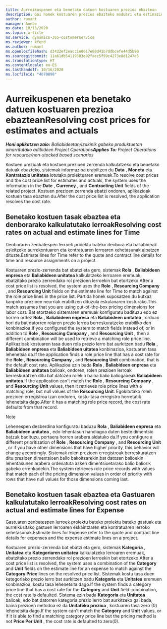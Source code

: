 ```yaml
---
title: Aurreikuspenen eta benetako datuen kostuaren prezioa ebaztean
description: Gai honek kostuaren prezioa ebazteko moduari eta estimazioei buruzko informazioa eskaintzen du.
author: rumant
manager: Annbe
ms.date: 10/13/2020
ms.topic: article
ms.service: dynamics-365-customerservice
ms.reviewer: kfend
ms.author: rumant
ms.openlocfilehash: d3422ef2eacc1e0617e60d41b7ddbcefe44d5b90
ms.sourcegitcommit: 11a61db54119503e82faec5f99c4273e8d1247e5
ms.translationtype: HT
ms.contentlocale: eu-ES
ms.lasthandoff: 10/16/2020
ms.locfileid: "4070898"
---
```

# <a name="resolving-cost-prices-for-estimates-and-actuals"></a><span data-ttu-id="11375-103">Aurreikuspenen eta benetako datuen kostuaren prezioa ebaztean</span><span class="sxs-lookup"><span data-stu-id="11375-103">Resolving cost prices for estimates and actuals</span></span>

<span data-ttu-id="11375-104">_**Honi aplikatzen zaio:** Baliabideetan/Izakinik gabeko produktuetan oinarritutako adibideen Project Operations_</span><span class="sxs-lookup"><span data-stu-id="11375-104">_**Applies To:** Project Operations for resource/non-stocked based scenarios_</span></span>

<span data-ttu-id="11375-105">Kostuen prezioak eta kostuen prezioen zerrenda kalkulatzeko eta benetako datuak ebazteko, sistemak informazioa erabiltzen du **Data** , **Moneta** eta **Kontratazio unitatea** lotutako proiektuaren eremuak.</span><span class="sxs-lookup"><span data-stu-id="11375-105">To resolve cost prices and the cost price list for estimates and actuals, the system uses the information in the **Date** , **Currency** , and **Contracting Unit** fields of the related project.</span></span> <span data-ttu-id="11375-106">Kostuen prezioen zerrenda ebatzi ondoren, aplikazioak kostuen tasa ebazten du.</span><span class="sxs-lookup"><span data-stu-id="11375-106">After the cost price list is resolved, the application resolves the cost rate.</span></span>

## <a name="resolving-cost-rates-on-actual-and-estimate-lines-for-time"></a><span data-ttu-id="11375-107">Benetako kostuen tasak ebaztea eta denborarako kalkulatutako lerroak</span><span class="sxs-lookup"><span data-stu-id="11375-107">Resolving cost rates on actual and estimate lines for Time</span></span>

<span data-ttu-id="11375-108">Denboraren zenbatespen lerroek proiektu bateko denbora eta baliabideak esleitzeko aurrekontuaren eta kontratuaren lerroaren xehetasunak aipatzen dituzte.</span><span class="sxs-lookup"><span data-stu-id="11375-108">Estimate lines for Time refer to the quote and contract line details for time and resource assignments on a project.</span></span>

<span data-ttu-id="11375-109">Kostuaren prezio-zerrenda bat ebatzi eta gero, sistemak **Rola** , **Baliabideen enpresa** eta **Baliabideen unitatea** kalkulatzeko lerroaren eremuak, ebatzitako prezio zerrendako rol prezioen lerroekin bat etortzeko.</span><span class="sxs-lookup"><span data-stu-id="11375-109">After a cost price list is resolved, the system uses the **Role** , **Resourcing Company** , and **Resourcing Unit** fields on the estimate line for Time to match against the role price lines in the price list.</span></span> <span data-ttu-id="11375-110">Partida honek suposatzen du kutxaz kanpoko prezioen neurriak erabiltzen dituzula eskulanaren kosturako.</span><span class="sxs-lookup"><span data-stu-id="11375-110">This match assumes that you are using out-of-the-box pricing dimensions for labor cost.</span></span> <span data-ttu-id="11375-111">Bat etortzeko sistemaren eremuak konfiguratu badituzu edo ez horren ordez **Rola** , **Baliabideen enpresa** eta **Baliabideen unitatea** , orduan hori da bat datorren rolaren prezio lerroa berreskuratzeko erabiliko den konbinazioa.</span><span class="sxs-lookup"><span data-stu-id="11375-111">If you configured the system to match fields instead of, or in addition to **Role** , **Resourcing Company** , and **Resourcing Unit** , then a different combination will be used to retrieve a matching role price line.</span></span> <span data-ttu-id="11375-112">Aplikazioak kostuaren tasa duen rola prezio lerro bat aurkitzen badu **Rola** , **Baliabideen enpresa** eta **Baliabideen uitatea** konbinazioa, kostuaren tasa lehenetsia da.</span><span class="sxs-lookup"><span data-stu-id="11375-112">If the application finds a role price line that has a cost rate for the **Role** , **Resourcing Company** , and **Resourcing Unit** combination, that is the default cost rate.</span></span> <span data-ttu-id="11375-113">Aplikazioa ezin bada **Rola** , **Baliabideen enpresa** eta **Baliabideen unitatea** balioak, ondoren, rolen prezioen lerroak berreskuratzen ditu bat datozen rolekin baina balio baliogabeak **Baliabideen unitatea**.</span><span class="sxs-lookup"><span data-stu-id="11375-113">If the application can't match the **Role** , **Resourcing Company** , and **Resourcing Unit** values, then it retrieves role price lines with a matching role, but null values of the **Resourcing Unit**.</span></span> <span data-ttu-id="11375-114">Egokitutako rolen prezioen erregistroa izan ondoren, kostu-tasa erregistro horretatik lehenetsita dago.</span><span class="sxs-lookup"><span data-stu-id="11375-114">After it has a matching role price record, the cost rate defaults from that record.</span></span> 

> [!NOTE]
> <span data-ttu-id="11375-115">Lehenespen desberdina konfiguratu baduzu **Rola** , **Baliabideen enpresa** eta **Baliabideen unitatea** , edo lehentasun handiagoa duten beste dimentsio batzuk badituzu, portaera horren arabera aldatuko da.</span><span class="sxs-lookup"><span data-stu-id="11375-115">If you configure a different prioritization of **Role** , **Resourcing Company** , and **Resourcing Unit** , or if you have other dimensions that have higher priority, this behavior will change accordingly.</span></span> <span data-ttu-id="11375-116">Sistemak rolen prezioen erregistroak berreskuratzen ditu prezioen dimentsioen balio bakoitzarekin bat datozen balioekin lehentasunen arabera ordenatuta azken dimentsioetarako balio baliorik gabeko errenkadekin.</span><span class="sxs-lookup"><span data-stu-id="11375-116">The system retrieves role price records with values that match each of the pricing dimension values in order of priority with rows that have null values for those dimensions coming last.</span></span>

## <a name="resolving-cost-rates-on-actual-and-estimate-lines-for-expense"></a><span data-ttu-id="11375-117">Benetako kostuen tasak ebaztea eta Gastuaren kalkulatutako lerroak</span><span class="sxs-lookup"><span data-stu-id="11375-117">Resolving cost rates on actual and estimate lines for Expense</span></span>

<span data-ttu-id="11375-118">Gastuaren zenbatespen lerroek proiektu bateko proiektu bateko gastuak eta aurreikusitako gastuen lerroaren eskaintzaren eta kontratuaren lerroko xehetasunak.</span><span class="sxs-lookup"><span data-stu-id="11375-118">Estimate lines for Expense refer to the quote and contract line details for expenses and the expense estimate lines on a project.</span></span>

<span data-ttu-id="11375-119">Kostuaren prezio-zerrenda bat ebatzi eta gero, sistemak **Kategoria** , **Unitatea** eta **Kategoriaren unitatea** kalkulatzeko lerroaren eremuak, ebatzitako prezio zerrendako rol prezioen lerroekin bat etortzeko.</span><span class="sxs-lookup"><span data-stu-id="11375-119">After a cost price list is resolved, the system uses a combination of the **Category** and **Unit** fields on the estimate line for an expense to match against the **Category Price** lines on the resolved price list.</span></span> <span data-ttu-id="11375-120">Sistemak kostu tasa duen kategoriako prezio lerro bat aurkitzen badu **Kategoria** eta **Unitatea** eremuen konbinazioa, kostu tasa lehenetsita dago.</span><span class="sxs-lookup"><span data-stu-id="11375-120">If the system finds a category price line that has a cost rate for the **Category** and **Unit** field combination, the cost rate is defaulted.</span></span> <span data-ttu-id="11375-121">Sistema ezin bada **Kategoria** eta **Unitatea** balioak, edo bat datorren kategoria prezio lerro bat aurkitzeko gai bada, baina prezioen metodoa ez da **Unitateko prezioa** , kostuaren tasa zero (0) lehenetsita dago.</span><span class="sxs-lookup"><span data-stu-id="11375-121">If the system can't match the **Category** and **Unit** values, or if it is able to find a matching category price line but the pricing method is not **Price Per Unit** , the cost rate is defaulted to zero(0).</span></span>
